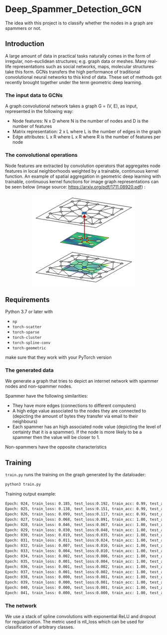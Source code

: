 # Deep_Spammer_Detection_GCN

The idea with this project is to classify whether the nodes in a graph are spammers or not.

## Introduction

A  large  amount  of  data  in  practical  tasks  naturally  comes in the form of irregular, non-euclidean structures; e.g. graph data or meshes. Many real-life representations such as social networks, maps, molecular structures take this form. GCNs  transfers  the  high  performance  of  traditional convolutional neural networks to this kind of data. These set of methods got recently brought together under the term geometric deep learning. 

### The input data to GCNs

A graph convolutional network takes a graph G = (V, E), as input, represented in the following way:

* Node features: N x D where N is the number of nodes and D is the number of features
* Matrix representation: 2 x L where L is the number of edges in the graph
* Edge attributes: L x R where L x R where R is the number of features per node

### The convolutional operations

Node features are extracted by convolution operators that aggregates node features in local neighborhoods weighted by a trainable, continuous kernel function. An example of spatial aggregation in geometric deep learning with trainable, continuous kernel functions for image graph representations can be seen below (image source: https://arxiv.org/pdf/1711.08920.pdf)
:

<p align="center"> 
  <img src="graph_conv.png">
</p>

<!---https://stackoverflow.com/questions/12090472/github-readme-md-center-image--->

## Requirements

Python 3.7 or later with 

- `np`
- `torch-scatter`
- `torch-sparse`
- `torch-cluster`
- `torch-spline-conv `
- `torch-geometric`

make sure that they work with your PyTorch version
                                                      
### The generated data

We generate a graph that tries to depict an internet network with spammer nodes and non-spammer nodes.

Spammer have the following similarities:

* They have more edges (connections to different computers)
* A high edge value associated to the nodes they are connected to (depicting the amount of bytes they transfer via email to their neighbours)
* Each spammer has an high associated node value (depicting the level of certainty that it is a spammer). If the node is more likely to be a spammer then the value will be closer to 1.

Non-spammers have the opposite characteristics

## Training

`train.py` runs the training on the graph generated by the dataloader:

```bash
python3 train.py
```

Training output example:

```bash
Epoch: 024, train_loss: 0.185, test_loss:0.192, train_acc: 0.99, test_acc: 0.95
Epoch: 025, train_loss: 0.138, test_loss:0.151, train_acc: 0.99, test_acc: 0.95
Epoch: 026, train_loss: 0.099, test_loss:0.117, train_acc: 0.99, test_acc: 0.95
Epoch: 027, train_loss: 0.068, test_loss:0.091, train_acc: 1.00, test_acc: 0.95
Epoch: 028, train_loss: 0.046, test_loss:0.067, train_acc: 1.00, test_acc: 1.00
Epoch: 029, train_loss: 0.030, test_loss:0.048, train_acc: 1.00, test_acc: 1.00
Epoch: 030, train_loss: 0.019, test_loss:0.035, train_acc: 1.00, test_acc: 1.00
Epoch: 031, train_loss: 0.011, test_loss:0.024, train_acc: 1.00, test_acc: 1.00
Epoch: 032, train_loss: 0.007, test_loss:0.016, train_acc: 1.00, test_acc: 1.00
Epoch: 033, train_loss: 0.004, test_loss:0.010, train_acc: 1.00, test_acc: 1.00
Epoch: 034, train_loss: 0.002, test_loss:0.006, train_acc: 1.00, test_acc: 1.00
Epoch: 035, train_loss: 0.001, test_loss:0.004, train_acc: 1.00, test_acc: 1.00
Epoch: 036, train_loss: 0.001, test_loss:0.002, train_acc: 1.00, test_acc: 1.00
Epoch: 037, train_loss: 0.001, test_loss:0.002, train_acc: 1.00, test_acc: 1.00
Epoch: 038, train_loss: 0.000, test_loss:0.001, train_acc: 1.00, test_acc: 1.00
Epoch: 039, train_loss: 0.000, test_loss:0.001, train_acc: 1.00, test_acc: 1.00
Epoch: 040, train_loss: 0.000, test_loss:0.001, train_acc: 1.00, test_acc: 1.00
Epoch: 041, train_loss: 0.000, test_loss:0.000, train_acc: 1.00, test_acc: 1.00
```

### The network

We use a stack of spline convolutions with exponential ReLU and dropout for regularization. The metric used is nll_loss which can be used for classification of arbitrary classes.
